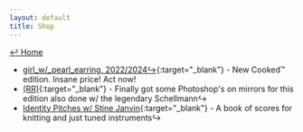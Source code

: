 ```yaml
---
layout: default
title: Shop
---
```

<a href="../">↩ Home</a>  
* [girl_w/_pearl_earring, 2022/2024↪](https://schellmannart.com/en/works/2311/girl-w--pearl-earring){:target="_blank"} - New Cooked™ edition. Insane price! Act now!  
* [(RR)](https://schellmannart.com/works/2264/rr){:target="_blank"} - Finally got some Photoshop's on mirrors for this edition also done w/ the legendary Schellmann↪
* [Identity Pitches w/ Stine Janvin](https://primaryinformation.org/product/identity-pitches/){:target="_blank"}  - A book of scores for knitting and just tuned instruments↪
